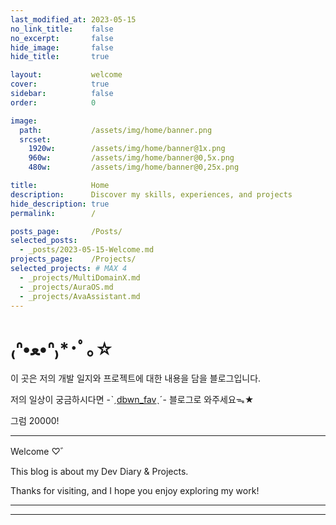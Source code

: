 ```yaml
---
last_modified_at: 2023-05-15
no_link_title:    false 
no_excerpt:       false 
hide_image:       false
hide_title:       true

layout:           welcome
cover:            true
sidebar:          false
order:            0

image:
  path:           /assets/img/home/banner.png
  srcset:
    1920w:        /assets/img/home/banner@1x.png
    960w:         /assets/img/home/banner@0,5x.png
    480w:         /assets/img/home/banner@0,25x.png

title:            Home
description:      Discover my skills, experiences, and projects
hide_description: true
permalink:        /

posts_page:       /Posts/
selected_posts:
  - _posts/2023-05-15-Welcome.md
projects_page:    /Projects/
selected_projects: # MAX 4
  - _projects/MultiDomainX.md
  - _projects/AuraOS.md
  - _projects/AvaAssistant.md
---
```


# ₍ᐢ•ﻌ•ᐢ₎*･ﾟ｡☆

이 곳은 저의 개발 일지와 프로젝트에 대한 내용을 담을 블로그입니다.

저의 일상이 궁금하시다면 -ˋˏ[dbwn_fav](https://blog.naver.com/dbwn_fav)ˎˊ- 블로그로 와주세요ᯓ★

그럼 20000!

-----------------------------------------------------------

Welcome ♡゛

This blog is about my Dev Diary & Projects.

Thanks for visiting, and I hope you enjoy exploring my work!

***

<!--projects-->

***

<!--posts-->